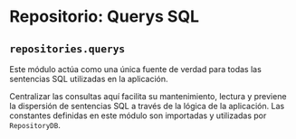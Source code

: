 # Repositorio: Querys SQL

## `repositories.querys`

Este módulo actúa como una única fuente de verdad para todas las sentencias SQL utilizadas en la aplicación.

Centralizar las consultas aquí facilita su mantenimiento, lectura y previene la dispersión de sentencias SQL a través de la lógica de
     la aplicación. Las constantes definidas en este módulo son importadas y utilizadas por `RepositoryDB`.

